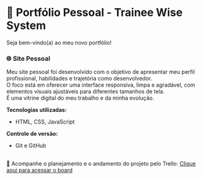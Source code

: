 # 💼 Portfólio Pessoal - Trainee Wise System

Seja bem-vindo(a) ao meu novo portfólio!  
### 🌐 Site Pessoal

Meu site pessoal foi desenvolvido com o objetivo de apresentar meu perfil profissional, habilidades e trajetória como desenvolvedor.  
O foco está em oferecer uma interface responsiva, limpa e agradável, com elementos visuais ajustáveis para diferentes tamanhos de tela.  
É uma vitrine digital do meu trabalho e da minha evolução.

**Tecnologias utilizadas:** 
* HTML, CSS, JavaScript
  
**Controle de versão:** 
* Git e GitHub

##
🔗 Acompanhe o planejamento e o andamento do projeto pelo Trello: [Clique aqui para acessar o board](https://trello.com/b/M23zfQnn/professional-profile)
